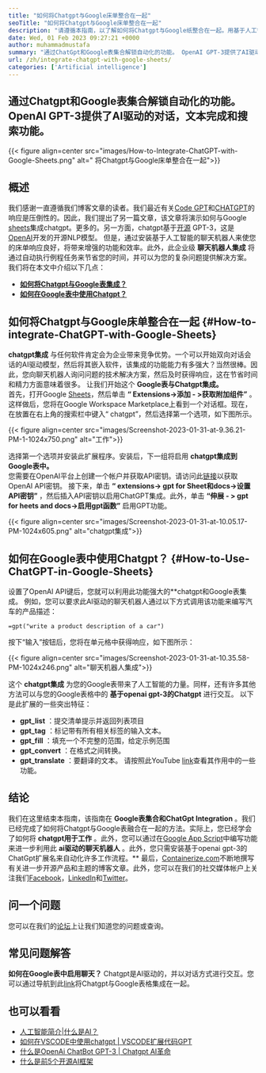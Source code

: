 ```yaml
---
title: "如何将Chatgpt与Google床单整合在一起" 
seoTitle: "如何将Chatgpt与Google床单整合在一起" 
description: "请遵循本指南，以了解如何将Chatgpt与Google纸整合在一起。用基于人工智能的聊天机器人称为chatgpt。" 
date: Wed, 01 Feb 2023 09:27:21 +0000
author: muhammadmustafa
summary: "通过ChatGpt和Google表集合解锁自动化的功能。 OpenAI GPT-3提供了AI驱动的对话，文本完成＆amp;搜索功能。" 
url: /zh/integrate-chatgpt-with-google-sheets/
categories: ['Artificial intelligence']
---
```


## 通过Chatgpt和Google表集合解锁自动化的功能。 OpenAI GPT-3提供了AI驱动的对话，文本完成和搜索功能。

{{< figure align=center src="images/How-to-Integrate-ChatGPT-with-Google-Sheets.png" alt=" 将Chatgpt与Google床单整合在一起">}}


## 概述
我们感谢一直遵循我们博客文章的读者。我们最近有关[Code GPT][1]和[CHATGPT][2]的响应是压倒性的。因此，我们提出了另一篇文章，该文章将演示如何与Google [sheets][3]集成chatgpt。更多的。另一方面，chatgpt基于[开源][4] GPT-3，这是[OpenAI][5]开发的开源NLP模型。
但是，通过安装基于人工智能的聊天机器人来使您的床单响应良好，将带来增强的功能和效率。此外，此企业级  **聊天机器人集成**  将通过自动执行例程任务来节省您的时间，并可以为您的复杂问题提供解决方案。
我们将在本文中介绍以下几点：
* [  **如何将Chatgpt与Google表集成？**  ][6]
* [  **如何在Google表中使用Chatgpt？**  ][7]

## 如何将Chatgpt与Google床单整合在一起 {#How-to-integrate-ChatGPT-with-Google-Sheets}

 **chatgpt集成** 与任何软件肯定会为企业带来竞争优势。一个可以开始双向对话会话的AI驱动模型，然后将其嵌入软件，该集成的功能能力有多强大？当然很棒。因此，您向聊天机器人询问问题的技术解决方案，然后及时获得响应，这在节省时间和精力方面意味着很多。
让我们开始这个  **Google表与Chatgpt集成。**  
首先，打开Goog​​le [Sheets][3]，然后单击  **“ Extensions->添加 - >获取附加组件”**  。这样做后，您将在Google Workspace Marketplace上看到一个对话框。现在，在放置在右上角的搜索栏中键入“ chatgpt”，然后选择第一个选项，如下图所示。

{{< figure align=center src="images/Screenshot-2023-01-31-at-9.36.21-PM-1-1024x750.png" alt="工作">}}

选择第一个选项并安装此扩展程序。安装后，下一组将启用  **chatgpt集成到Google表中。**  
您需要在OpenAI平台上创建一个帐户并获取API密钥。请访问此[链接][1]以获取OpenAI API密钥。
接下来，单击  **“ extensions-> gpt for Sheet和docs->设置API密钥”** ，然后插入API密钥以启用ChatGPT集成。此外，单击 **“伸展 - > gpt for heets and docs->启用gpt函数”**  启用GPT功能。

{{< figure align=center src="images/Screenshot-2023-01-31-at-10.05.17-PM-1024x605.png" alt="chatgpt集成">}}


## 如何在Google表中使用Chatgpt？ {#How-to-Use-ChatGPT-in-Google-Sheets}

设置了OpenAI API键后，您就可以利用此功能强大的**chatgpt和Google表集成。
例如，您可以要求此AI驱动的聊天机器人通过以下方式调用该功能来编写汽车的产品描述：
```
=gpt("write a product description of a car")
```
按下“输入”按钮后，您将在单元格中获得响应，如下图所示：

{{< figure align=center src="images/Screenshot-2023-01-31-at-10.35.58-PM-1024x246.png" alt="聊天机器人集成">}}

这个  **chatgpt集成** 为您的Google表带来了人工智能的力量。同样，还有许多其他方法可以与您的Google表格中的 **基于openai gpt-3的Chatgpt**  进行交互。
以下是此扩展的一些突出特征：
*  **gpt_list**  ：提交清单提示并返回列表项目
*  **gpt_tag**  ：标记带有所有相关标签的输入文本。
*  **gpt_fill**  ：填充一个不完整的范围，给定示例范围
*  **gpt_convert**  ：在格式之间转换。
*  **gpt_translate**  ：要翻译的文本。
请按照此YouTube [link][8]查看其作用中的一些功能。

## 结论
我们在这里结束本指南，该指南在  **Google表集合和ChatGpt Integration** 。我们已经完成了如何将Chatgpt与Google表融合在一起的方法。实际上，您已经学会了如何将  **chatgpt用于工作**  。此外，您可以通过在[Google App Script][9]中编写功能来进一步利用此 **ai驱动的聊天机器人**  。此外，您只需安装基于openai gpt-3的ChatGpt扩展名来自动化许多工作流程。**
最后，[Containerize.com][10]不断地撰写有关进一步开源产品和主题的博客文章。此外，您可以在我们的社交媒体帐户上关注我们[Facebook][11]，[LinkedIn][12]和[Twitter][13]。

## 问一个问题
您可以在我们的[论坛][14]上让我们知道您的问题或查询。

## 常见问题解答
 **如何在Google表中启用聊天？** 
Chatgpt是AI驱动的，并以对话方式进行交互。您可以通过导航到此[link][6]将Chatgpt与Google表格集成在一起。

## 也可以看看
  * [人工智能简介|什么是AI？][15]
  * [如何在VSCODE中使用chatgpt | VSCODE扩展代码GPT][1]
  * [什么是OpenAi ChatBot GPT-3 | Chatgpt AI革命][2]
  * [什么是前5个开源AI框架][16]



 [1]: https://blog.containerize.com/artificial-intelligence/how-to-use-chatgpt-in-vscode-the-vscode-extension-codegpt/
 [2]: https://blog.containerize.com/artificial-intelligence/what-is-openai-chatbot-gpt-3-chatgpt-an-ai-revolution/
 [3]: https://www.google.com/sheets/about/
 [4]: https://products.containerize.com/
 [5]: https://openai.com/
 [6]: #How-to-integrate-ChatGPT-with-Google-Sheets
 [7]: #How-to-Use-ChatGPT-in-Google-Sheets
 [8]: https://www.youtube.com/watch?v=lnQPAWWmaKk&t=106s
 [9]: https://www.google.com/script/start/
 [10]: https://www.containerize.com/
 [11]: https://web.facebook.com/containerize
 [12]: https://www.linkedin.com/company/containerize/
 [13]: https://twitter.com/containerize_co
 [14]: https://forum.containerize.com/
 [15]: https://blog.containerize.com/artificial-intelligence/an-introduction-to-artificial-intelligence-what-is-ai/
 [16]: https://blog.containerize.com/artificial-intelligence/top-5-open-source-ai-frameworks/
